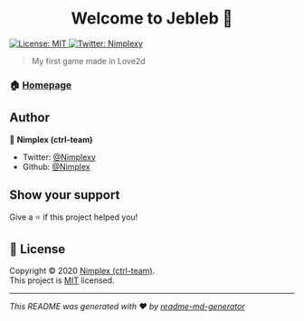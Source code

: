 <h1 align="center">Welcome to Jebleb  👋</h1>
<p>
  <a href="https://github.com/ctrl-team/Jebleb-Love2d/blob/master/LICENSE" target="_blank">
    <img alt="License: MIT" src="https://img.shields.io/badge/License-MIT-yellow.svg" />
  </a>
  <a href="https://twitter.com/Nimplexy" target="_blank">
    <img alt="Twitter: Nimplexy" src="https://img.shields.io/twitter/follow/Nimplexy.svg?style=social" />
  </a>
</p>

> My first game made in Love2d

### 🏠 [Homepage](https://ctrl-team.netlify.com/)

## Author

👤 **Nimplex (ctrl-team)**

- Twitter: [@Nimplexy](https://twitter.com/Nimplexy)
- Github: [@Nimplex](https://github.com/Nimplex)

## Show your support

Give a ⭐️ if this project helped you!

## 📝 License

Copyright © 2020 [Nimplex (ctrl-team)](https://github.com/Nimplex).<br />
This project is [MIT](https://github.com/ctrl-team/Jebleb-Love2d/blob/master/LICENSE) licensed.

---

_This README was generated with ❤️ by [readme-md-generator](https://github.com/kefranabg/readme-md-generator)_
